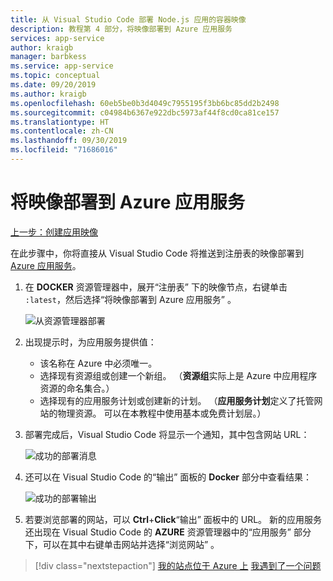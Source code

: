 ```yaml
---
title: 从 Visual Studio Code 部署 Node.js 应用的容器映像
description: 教程第 4 部分，将映像部署到 Azure 应用服务
services: app-service
author: kraigb
manager: barbkess
ms.service: app-service
ms.topic: conceptual
ms.date: 09/20/2019
ms.author: kraigb
ms.openlocfilehash: 60eb5be0b3d4049c7955195f3bb6bc85dd2b2498
ms.sourcegitcommit: c04984b6367e922dbc5973af44f8cd0ca81ce157
ms.translationtype: HT
ms.contentlocale: zh-CN
ms.lasthandoff: 09/30/2019
ms.locfileid: "71686016"
---
```

# <a name="deploy-the-image-to-azure-app-service"></a>将映像部署到 Azure 应用服务

[上一步：创建应用映像](tutorial-vscode-docker-node-03.md)

在此步骤中，你将直接从 Visual Studio Code 将推送到注册表的映像部署到 [Azure 应用服务](https://azure.microsoft.com/en-us/services/app-service/)。

1. 在 **DOCKER** 资源管理器中，展开“注册表”  下的映像节点，右键单击 `:latest`，然后选择“将映像部署到 Azure 应用服务”  。

    ![从资源管理器部署](media/deploy-containers/deploy-image-command.png)

1. 出现提示时，为应用服务提供值：

    - 该名称在 Azure 中必须唯一。
    - 选择现有资源组或创建一个新组。 （**资源组**实际上是 Azure 中应用程序资源的命名集合。）
    - 选择现有的应用服务计划或创建新的计划。 （**应用服务计划**定义了托管网站的物理资源。 可以在本教程中使用基本或免费计划层。）

1. 部署完成后，Visual Studio Code 将显示一个通知，其中包含网站 URL：

    ![成功的部署消息](media/deploy-containers/deploy-successful.png)

1. 还可以在 Visual Studio Code 的“输出”  面板的 **Docker** 部分中查看结果：

    ![成功的部署输出](media/deploy-containers/deploy-output.png)

1. 若要浏览部署的网站，可以 **Ctrl**+**Click**“输出”  面板中的 URL。 新的应用服务还出现在 Visual Studio Code 的 **AZURE** 资源管理器中的“应用服务”  部分下，可以在其中右键单击网站并选择“浏览网站”  。

> [!div class="nextstepaction"]
> [我的站点位于 Azure 上](tutorial-vscode-docker-node-05.md) [我遇到了一个问题](https://www.research.net/r/PWZWZ52?tutorial=docker-extension&step=deploy-app)
